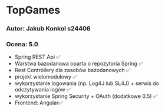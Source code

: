 # TopGames
### Autor: Jakub Konkol s24406
### Ocena: 5.0

- Spring REST Api ✅
- Warstwa bazodanowa oparta o repozytoria Spring ✅
- Rest Controllery dla zasobów bazodanowych ✅
- projekt wielomodułowy ✅
- wykorzystanie logowania (np. Log4J lub SL4J) + serwis do odczytywania logów ✅
- wykorzystanie Spring Security + OAuth (dodatkowe 0.5) ✅
- Frontend: Angular✅
